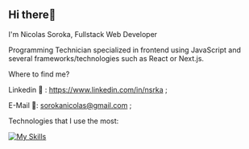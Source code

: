 ## Hi there👋 

I'm Nicolas Soroka, Fullstack Web Developer

Programming Technician specialized in frontend using JavaScript and several frameworks/technologies such as React or Next.js.
   
Where to find me?

Linkedin 🔗 : https://www.linkedin.com/in/nsrka ;

E-Mail 📧: sorokanicolas@gmail.com ;

Technologies that I use the most:

[![My Skills](https://skillicons.dev/icons?i=js,html,css,react,nodejs,express,mongodb,next,typescript,redux,tailwind)](https://skillicons.dev)
 
 

